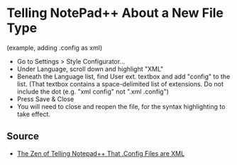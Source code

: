 # Telling NotePad++ About a New File Type

(example, adding .config as xml)


 * Go to Settings > Style Configurator...
 * Under Language, scroll down and highlight "XML"
 * Beneath the Language list, find User ext. textbox and add "config" to the list. (That textbox contains a space-delimited list of extensions. Do not include the dot (e.g. "xml config" not ".xml .config")
 * Press Save & Close
 * You will need to close and reopen the file, for the syntax highlighting to take effect.


## Source

 * [The Zen of Telling Notepad++ That .Config Files are XML](http://www.secretgeek.net/notepad_plus_plus_config)